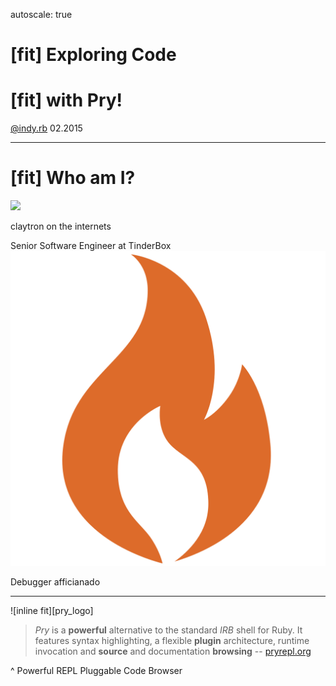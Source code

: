 autoscale: true

# [fit] Exploring Code
# [fit] with __Pry__!

[@indy.rb][indyrb] 02.2015

-------------------------------------------------------------------------------

# [fit] __Who__ am I?

![][claytron]

claytron on the internets

Senior Software Engineer at TinderBox ![fit][tinderbox]

Debugger afficianado

-------------------------------------------------------------------------------

![inline fit][pry_logo]

> *Pry* is a __powerful__ alternative to the standard *IRB* shell for Ruby.
> It features syntax highlighting, a flexible __plugin__ architecture,
> runtime invocation and __source__ and documentation __browsing__
-- [pryrepl.org][pry]

^ Powerful REPL
Pluggable
Code Browser

[//]: # ( Links                                                               )
[//]: # ( ------------------------------------------------------------------- )
[indyrb]: https://twitter.com/indyrb
[claytron]: images/claytron.jpg
[tinderbox]: images/TinderboxLogo.png
[pry]: http://pryrepl.org/
[//]: # ( ------------------------------------------------------------------- )
